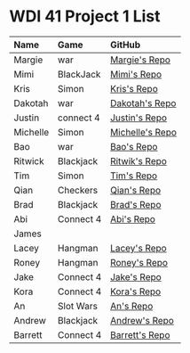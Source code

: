 # WDI 41 Project 1 List

| Name     |  Game | GitHub                                                         |                                                     
| :------- |:------- |:-------------------------------------------------------------- | 
| Margie    |   war      | [Margie's Repo](https://github.com/margier/project_01_build_a_game)|
| Mimi   | BlackJack | [Mimi's Repo](https://github.com/mimischirm/project_01_build_a_game)        |    
| Kris    | Simon | [Kris's Repo](https://github.com/Krystneto/project_01_build_a_game)      |
| Dakotah    | war | [Dakotah's Repo](https://github.com/walkerdakotah/project_01_build_a_game)      |    
| Justin  | connect 4 | [Justin's Repo](https://github.com/blizm87/project_01_build_a_game)  |
| Michelle | Simon | [Michelle's Repo](https://github.com/miblee/project_01_build_a_game)   |   
| Bao      | war |[Bao's Repo](https://github.com/baokhoavu/project_01_build_a_game) |
| Ritwick     | Blackjack | [Ritwik's Repo](https://github.com/ritz1337/project_01_build_a_game)  |              
| Tim      | Simon | [Tim's Repo](https://github.com/crimclark/project_01_build_a_game)   |        
| Qian  | Checkers|[Qian's Repo](https://github.com/Hesai69/project_01_build_a_game)   |
| Brad    | Blackjack | [Brad's Repo](https://github.com/bkmorgan3/project_01_build_a_game)       |
| Abi     | Connect 4 | [Abi's Repo](https://github.com/abimunoz/project_01_build_a_game.git) |    
| James    |       |
| Lacey    | Hangman | [Lacey's Repo](https://github.com/lacerbeams/project_01_build_a_game)       |    
| Roney    |Hangman | [Roney's Repo](https://github.com/ronyarmas/project_01_build_a_game)   |
| Jake | Connect 4 |[Jake's Repo](https://github.com/jmiller-io/project_01_build_a_game)    |   
| Kora     | Connect 4 | [Kora's Repo](https://github.com/trashdaemon/project_01_build_a_game) |
| An     | Slot Wars| [An's Repo](https://github.com/secretagentan/project_01_build_a_game) |              
| Andrew      | Blackjack | [Andrew's Repo](https://github.com/amaidah/project_01_build_a_game)  |        
| Barrett  | Connect 4 | [Barrett's Repo](https://github.com/yeahbq/project_01_build_a_game)   |
